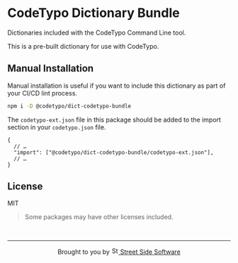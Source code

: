 # CodeTypo Dictionary Bundle

Dictionaries included with the CodeTypo Command Line tool.

This is a pre-built dictionary for use with CodeTypo.

## Manual Installation

Manual installation is useful if you want to include this dictionary as part of your CI/CD lint process.

```sh
npm i -D @codetypo/dict-codetypo-bundle
```

The `codetypo-ext.json` file in this package should be added to the import section in your `codetypo.json` file.

```jsonc
{
  // …
  "import": ["@codetypo/dict-codetypo-bundle/codetypo-ext.json"],
  // …
}
```

## License

MIT

> Some packages may have other licenses included.

<!--- @@inject: ../../static/footer.md --->

<br/>

---

<p align="center">
Brought to you by <a href="https://khulnasoft.com" title="Street Side Software">
<img width="16" alt="Street Side Software Logo" src="https://i.imgur.com/CyduuVY.png" /> Street Side Software
</a>
</p>

<!--- @@inject-end: ../../static/footer.md --->
